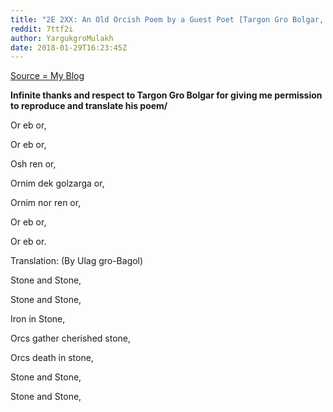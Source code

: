 ```yaml
---
title: "2E 2XX: An Old Orcish Poem by a Guest Poet [Targon Gro Bolgar, Orc Philosopher, 2E 2XX] - Translated by Ulag gro-Bagol"
reddit: 7ttf2i
author: YargukgroMulakh
date: 2018-01-29T16:23:45Z
---
```


[Source = My Blog](http://the-golzarga-ornim.blogspot.co.uk/2018/01/poem-from-guest-poet-2e-2xx-targon-gro.html)

**Infinite thanks and respect to Targon Gro Bolgar for giving me permission to reproduce and translate his poem/**


Or eb or,

Or eb or,

Osh ren or,

Ornim dek golzarga or,

Ornim nor ren or,

Or eb or,

Or eb or.

Translation: (By Ulag gro-Bagol)

Stone and Stone,

Stone and Stone,

Iron in Stone,

Orcs gather cherished stone,

Orcs death in stone,

Stone and Stone,

Stone and Stone,


